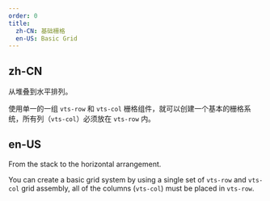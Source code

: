 ```yaml
---
order: 0
title:
  zh-CN: 基础栅格
  en-US: Basic Grid
---
```


## zh-CN

从堆叠到水平排列。

使用单一的一组 `vts-row` 和 `vts-col` 栅格组件，就可以创建一个基本的栅格系统，所有列（`vts-col`）必须放在 `vts-row` 内。

## en-US

From the stack to the horizontal arrangement.

You can create a basic grid system by using a single set of `vts-row` and `vts-col` grid assembly, all of the columns (`vts-col`) must be placed in `vts-row`.

